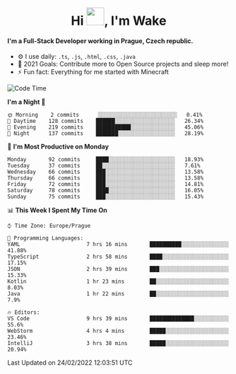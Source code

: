 <h1 align="center">Hi <img src="https://raw.githubusercontent.com/MrWakeCZ/MrWakeCZ/master/Hi.gif" width="40px" />, I'm Wake</h1>

#### I'm a Full-Stack Developer working in Prague, Czech republic.
- ⚙️ I use daily: `.ts`, `.js`, `.html`, `.css`, `.java`
- 🥅 2021 Goals: Contribute more to Open Source projects and sleep more!
- ⚡ Fun fact: Everything for me started with Minecraft

<!--START_SECTION:waka-->
![Code Time](http://img.shields.io/badge/Code%20Time-2%2C180%20hrs%2021%20mins-blue)

**I'm a Night 🦉** 

```text
🌞 Morning    2 commits      ░░░░░░░░░░░░░░░░░░░░░░░░░   0.41% 
🌆 Daytime    128 commits    ██████░░░░░░░░░░░░░░░░░░░   26.34% 
🌃 Evening    219 commits    ███████████░░░░░░░░░░░░░░   45.06% 
🌙 Night      137 commits    ███████░░░░░░░░░░░░░░░░░░   28.19%

```
📅 **I'm Most Productive on Monday** 

```text
Monday       92 commits     ████░░░░░░░░░░░░░░░░░░░░░   18.93% 
Tuesday      37 commits     ██░░░░░░░░░░░░░░░░░░░░░░░   7.61% 
Wednesday    66 commits     ███░░░░░░░░░░░░░░░░░░░░░░   13.58% 
Thursday     66 commits     ███░░░░░░░░░░░░░░░░░░░░░░   13.58% 
Friday       72 commits     ███░░░░░░░░░░░░░░░░░░░░░░   14.81% 
Saturday     78 commits     ████░░░░░░░░░░░░░░░░░░░░░   16.05% 
Sunday       75 commits     ███░░░░░░░░░░░░░░░░░░░░░░   15.43%

```


📊 **This Week I Spent My Time On** 

```text
⌚︎ Time Zone: Europe/Prague

💬 Programming Languages: 
YAML                     7 hrs 16 mins       ██████████░░░░░░░░░░░░░░░   41.88% 
TypeScript               2 hrs 58 mins       ████░░░░░░░░░░░░░░░░░░░░░   17.15% 
JSON                     2 hrs 39 mins       ███░░░░░░░░░░░░░░░░░░░░░░   15.33% 
Kotlin                   1 hr 23 mins        ██░░░░░░░░░░░░░░░░░░░░░░░   8.03% 
Java                     1 hr 22 mins        ██░░░░░░░░░░░░░░░░░░░░░░░   7.9%

🔥 Editors: 
VS Code                  9 hrs 39 mins       ██████████████░░░░░░░░░░░   55.6% 
WebStorm                 4 hrs 4 mins        █████░░░░░░░░░░░░░░░░░░░░   23.46% 
IntelliJ                 3 hrs 38 mins       █████░░░░░░░░░░░░░░░░░░░░   20.94%

```


 Last Updated on 24/02/2022 12:03:51 UTC
<!--END_SECTION:waka-->
